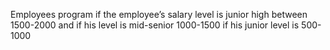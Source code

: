 Employees program if the employee’s salary level is junior high between 1500-2000 and if his level is mid-senior 1000-1500 if his junior level is 500-1000

